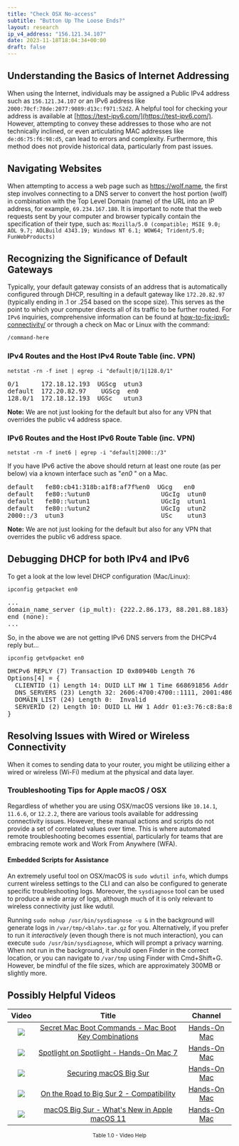 ```yaml
---
title: "Check OSX No-access"
subtitle: "Button Up The Loose Ends?"
layout: research
ip_v4_address: "156.121.34.107"
date: 2023-11-18T18:04:34+00:00
draft: false
---
```


## Understanding the Basics of Internet Addressing

When using the Internet, individuals may be assigned a Public IPv4 address such as ```156.121.34.107``` or an IPv6 address like ```2000:70cf:78de:2077:9089:d13c:f971:52d2```. A helpful tool for checking your address is available at [https://test-ipv6.com/](https://test-ipv6.com/). However, attempting to convey these addresses to those who are not technically inclined, or even articulating MAC addresses like ```de:d6:75:f6:98:d5```, can lead to errors and complexity. Furthermore, this method does not provide historical data, particularly from past issues.
## Navigating Websites

When attempting to access a web page such as https://wolf.name, the first step involves connecting to a DNS server to convert the host portion (wolf) in combination with the Top Level Domain (name) of the URL into an IP address, for example, ```69.234.167.180```. It is important to note that the web requests sent by your computer and browser typically contain the specification of their type, such as:
 ```Mozilla/5.0 (compatible; MSIE 9.0; AOL 9.7; AOLBuild 4343.19; Windows NT 6.1; WOW64; Trident/5.0; FunWebProducts)```
## Recognizing the Significance of Default Gateways

Typically, your default gateway consists of an address that is automatically configured through DHCP, resulting in a default gateway like ```172.20.82.97``` (typically ending in .1 or .254 based on the scope size). This serves as the point to which your computer directs all of its traffic to be further routed. For ```IPv6``` inquiries, comprehensive information can be found at [how-to-fix-ipv6-connectivity/](/blog/how-to-fix-ipv6-connectivity/) or through a check on Mac or Linux with the command:
```bash
/command-here
```
### IPv4 Routes and the Host IPv4 Route Table (inc. VPN)
```netstat -rn -f inet | egrep -i "default|0/1|128.0/1"```

<pre>
0/1      172.18.12.193  UGScg  utun3
default  172.20.82.97    UGScg  en0
128.0/1  172.18.12.193  UGSc   utun3</pre>

**Note:** We are not just looking for the default but also for any VPN that overrides the public v4 address space.

### IPv6 Routes and the Host IPv6 Route Table (inc. VPN)
```netstat -rn -f inet6 | egrep -i "default|2000::/3"```

If you have IPv6 active the above should return at least one route (as per below) via a known interface such as "_en0_ " on a Mac. 

<pre>
default   fe80:cb41:318b:a1f8:af7f%en0  UGcg   en0
default   fe80::%utun0                   UGcIg  utun0
default   fe80::%utun1                   UGcIg  utun1
default   fe80::%utun2                   UGcIg  utun2
2000::/3  utun3                          USc    utun3</pre>

**Note:** We are not just looking for the default but also for any VPN that overrides the public v6 address space.
<br>

## Debugging DHCP for both IPv4 and IPv6

To get a look at the low level DHCP configuration (Mac/Linux): 

```ipconfig getpacket en0```

<pre>
...
domain_name_server (ip_mult): {222.2.86.173, 88.201.88.183}
end (none):
...</pre>

So, in the above we are not getting IPv6 DNS servers from the DHCPv4 reply but...

```ipconfig getv6packet en0```

<pre>
DHCPv6 REPLY (7) Transaction ID 0x80940b Length 76
Options[4] = {
  CLIENTID (1) Length 14: DUID LLT HW 1 Time 668691856 Addr de:d6:75:f6:98:d5
  DNS_SERVERS (23) Length 32: 2606:4700:4700::1111, 2001:4860:4860::8844
  DOMAIN_LIST (24) Length 0:  Invalid
  SERVERID (2) Length 10: DUID LL HW 1 Addr 01:e3:76:c8:8a:88
}</pre>




## Resolving Issues with Wired or Wireless Connectivity
When it comes to sending data to your router, you might be utilizing either a wired or wireless (Wi-Fi) medium at the physical and data layer.
### Troubleshooting Tips for Apple macOS / OSX
Regardless of whether you are using OSX/macOS versions like `10.14.1`, `11.6.6`, or `12.2.2`, there are various tools available for addressing connectivity issues. However, these manual actions and scripts do not provide a set of correlated values over time. This is where automated remote troubleshooting becomes essential, particularly for teams that are embracing remote work and Work From Anywhere (WFA).
#### Embedded Scripts for Assistance
An extremely useful tool on OSX/macOS is `sudo wdutil info`, which dumps current wireless settings to the CLI and can also be configured to generate specific troubleshooting logs. Moreover, the `sysdiagnose` tool can be used to produce a wide array of logs, although much of it is only relevant to wireless connectivity just like wdutil.

Running `sudo nohup /usr/bin/sysdiagnose -u &` in the background will generate logs in `/var/tmp/<blah>.tar.gz` for you. Alternatively, if you prefer to run it *interactively* (even though there is not much interaction), you can execute `sudo /usr/bin/sysdiagnose`, which will prompt a privacy warning. When not run in the background, it should open Finder in the correct location, or you can navigate to `/var/tmp` using Finder with Cmd+Shift+G. However, be mindful of the file sizes, which are approximately 300MB or slightly more.
## Possibly Helpful Videos

<link href="/plugins/lity/css/lity.min.css" rel="stylesheet">
<script src="/plugins/lity/js/lity.min.js"></script>
<div class="table1-start"></div>

|Video | Title | Channel |
| :---: | :---: | :---: |
|<a href="https://www.youtube.com/watch?v=VwNYWAxHCgM" data-lity><img src="https://i.ytimg.com/vi/VwNYWAxHCgM/default.jpg" class="img-fluid"></a>|<a href="https://www.youtube.com/watch?v=VwNYWAxHCgM" data-lity>Secret Mac Boot Commands - Mac Boot Key Combinations</a>|<a target="_blank" href="https://www.youtube.com/channel/UCg43DP8MdHVcl4rFK_delBg" >Hands-On Mac</a>|
|<a href="https://www.youtube.com/watch?v=RslZ4W1EPqk" data-lity><img src="https://i.ytimg.com/vi/RslZ4W1EPqk/default.jpg" class="img-fluid"></a>|<a href="https://www.youtube.com/watch?v=RslZ4W1EPqk" data-lity>Spotlight on Spotlight - Hands-On Mac 7</a>|<a target="_blank" href="https://www.youtube.com/channel/UCg43DP8MdHVcl4rFK_delBg" >Hands-On Mac</a>|
|<a href="https://www.youtube.com/watch?v=7KdhJimuhNw" data-lity><img src="https://i.ytimg.com/vi/7KdhJimuhNw/default.jpg" class="img-fluid"></a>|<a href="https://www.youtube.com/watch?v=7KdhJimuhNw" data-lity>Securing macOS Big Sur</a>|<a target="_blank" href="https://www.youtube.com/channel/UCg43DP8MdHVcl4rFK_delBg" >Hands-On Mac</a>|
|<a href="https://www.youtube.com/watch?v=HEbK-Tignuc" data-lity><img src="https://i.ytimg.com/vi/HEbK-Tignuc/default.jpg" class="img-fluid"></a>|<a href="https://www.youtube.com/watch?v=HEbK-Tignuc" data-lity>On the Road to Big Sur 2 - Compatibility</a>|<a target="_blank" href="https://www.youtube.com/channel/UCg43DP8MdHVcl4rFK_delBg" >Hands-On Mac</a>|
|<a href="https://www.youtube.com/watch?v=JMKi6o9kaZI" data-lity><img src="https://i.ytimg.com/vi/JMKi6o9kaZI/default.jpg" class="img-fluid"></a>|<a href="https://www.youtube.com/watch?v=JMKi6o9kaZI" data-lity>macOS Big Sur - What&#39;s New in Apple macOS 11</a>|<a target="_blank" href="https://www.youtube.com/channel/UCg43DP8MdHVcl4rFK_delBg" >Hands-On Mac</a>|

<center><small>Table 1.0 - Video Help</small></center>
 <br>
<div class="table1-end"></div>
<script type="text/javascript">
(function() {
    $('div.table1-start').nextUntil('div.table1-end', 'table').addClass('table thead-dark table-striped table-responsive rounded').attr('id', 't1');
    $('#t1').find('thead').addClass('thead-dark');
})();
</script>
